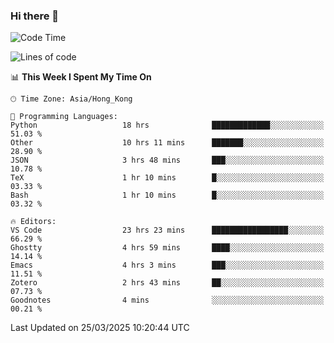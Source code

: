 ### Hi there 👋

<!--
**nicehiro/nicehiro** is a ✨ _special_ ✨ repository because its `README.md` (this file) appears on your GitHub profile.

Here are some ideas to get you started:

- 🔭 I’m currently working on ...
- 🌱 I’m currently learning ...
- 👯 I’m looking to collaborate on ...
- 🤔 I’m looking for help with ...
- 💬 Ask me about ...
- 📫 How to reach me: ...
- 😄 Pronouns: ...
- ⚡ Fun fact: ...
-->

<!--START_SECTION:waka-->
![Code Time](http://img.shields.io/badge/Code%20Time-408%20hrs%2055%20mins-blue)

![Lines of code](https://img.shields.io/badge/From%20Hello%20World%20I%27ve%20Written-1.6%20million%20lines%20of%20code-blue)

📊 **This Week I Spent My Time On** 

```text
🕑︎ Time Zone: Asia/Hong_Kong

💬 Programming Languages: 
Python                   18 hrs              █████████████░░░░░░░░░░░░   51.03 % 
Other                    10 hrs 11 mins      ███████░░░░░░░░░░░░░░░░░░   28.90 % 
JSON                     3 hrs 48 mins       ███░░░░░░░░░░░░░░░░░░░░░░   10.78 % 
TeX                      1 hr 10 mins        █░░░░░░░░░░░░░░░░░░░░░░░░   03.33 % 
Bash                     1 hr 10 mins        █░░░░░░░░░░░░░░░░░░░░░░░░   03.32 % 

🔥 Editors: 
VS Code                  23 hrs 23 mins      █████████████████░░░░░░░░   66.29 % 
Ghostty                  4 hrs 59 mins       ████░░░░░░░░░░░░░░░░░░░░░   14.14 % 
Emacs                    4 hrs 3 mins        ███░░░░░░░░░░░░░░░░░░░░░░   11.51 % 
Zotero                   2 hrs 43 mins       ██░░░░░░░░░░░░░░░░░░░░░░░   07.73 % 
Goodnotes                4 mins              ░░░░░░░░░░░░░░░░░░░░░░░░░   00.21 % 
```


 Last Updated on 25/03/2025 10:20:44 UTC
<!--END_SECTION:waka-->
